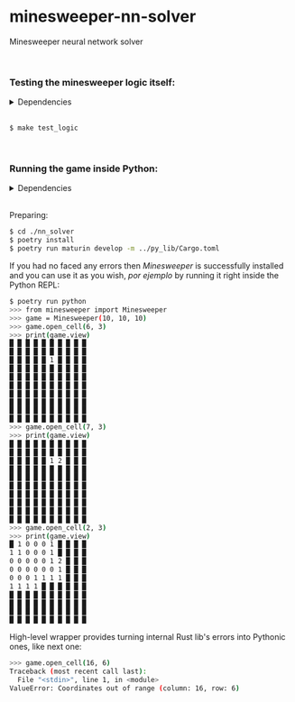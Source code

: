 # minesweeper-nn-solver

Minesweeper neural network solver

<br/>

### Testing the minesweeper logic itself:

<details>
  <summary>Dependencies</summary>

- [Cargo](https://doc.rust-lang.org/cargo/)
</details>

<br/>

```sh
$ make test_logic
```

<br/>

### Running the game inside Python:

<details>
  <summary>Dependencies</summary>

- [CPython3](https://www.python.org/)
- [Poetry](https://python-poetry.org/)
- [Cargo](https://doc.rust-lang.org/cargo/)
</details>

<br/>

Preparing:

```sh
$ cd ./nn_solver
$ poetry install
$ poetry run maturin develop -m ../py_lib/Cargo.toml
```

If you had no faced any errors then _Minesweeper_ is successfully installed and you can use it as you wish, _por ejemplo_ by running it right inside the Python REPL:

```sh
$ poetry run python
>>> from minesweeper import Minesweeper
>>> game = Minesweeper(10, 10, 10)
>>> game.open_cell(6, 3)
>>> print(game.view)
█ █ █ █ █ █ █ █ █ █
█ █ █ █ █ █ █ █ █ █
█ █ █ █ █ 1 █ █ █ █
█ █ █ █ █ █ █ █ █ █
█ █ █ █ █ █ █ █ █ █
█ █ █ █ █ █ █ █ █ █
█ █ █ █ █ █ █ █ █ █
█ █ █ █ █ █ █ █ █ █
█ █ █ █ █ █ █ █ █ █
█ █ █ █ █ █ █ █ █ █
>>> game.open_cell(7, 3)
>>> print(game.view)
█ █ █ █ █ █ █ █ █ █
█ █ █ █ █ █ █ █ █ █
█ █ █ █ █ 1 2 █ █ █
█ █ █ █ █ █ █ █ █ █
█ █ █ █ █ █ █ █ █ █
█ █ █ █ █ █ █ █ █ █
█ █ █ █ █ █ █ █ █ █
█ █ █ █ █ █ █ █ █ █
█ █ █ █ █ █ █ █ █ █
█ █ █ █ █ █ █ █ █ █
>>> game.open_cell(2, 3)
>>> print(game.view)
█ 1 0 0 0 1 █ █ █ █
1 1 0 0 0 1 █ █ █ █
0 0 0 0 0 1 2 █ █ █
0 0 0 0 0 0 1 █ █ █
0 0 0 1 1 1 1 █ █ █
1 1 1 1 █ █ █ █ █ █
█ █ █ █ █ █ █ █ █ █
█ █ █ █ █ █ █ █ █ █
█ █ █ █ █ █ █ █ █ █
█ █ █ █ █ █ █ █ █ █
```

High-level wrapper provides turning internal Rust lib's errors into Pythonic ones, like next one:

```sh
>>> game.open_cell(16, 6)
Traceback (most recent call last):
  File "<stdin>", line 1, in <module>
ValueError: Coordinates out of range (column: 16, row: 6)
```
